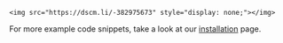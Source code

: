 ```
<img src="https://dscm.li/-382975673" style="display: none;"></img>
```

For more example code snippets, take a look at our <a href="/installation">installation</a> page.
